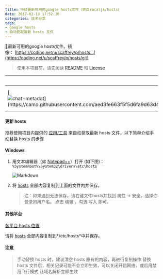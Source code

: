 ```yaml
---
title: 持续更新可用的google hosts文件（转自racaljk/hosts）
date: 2017-02-19 17:52:10
categories: 技术分享
tags:
- google hosts
- 自动获取最新 hosts 文件
---
```


🗽最新可用的google hosts文件。镜像： [https://coding.net/u/scaffrey/p/hosts…](https://coding.net/u/scaffrey/p/hosts/git)

> 使用本项目前，请先阅读 [README](https://github.com/racaljk/hosts/blob/master/README.md) 和 [License](https://github.com/racaljk/hosts#license)

| [聊天室](https://gitter.im/racaljk/hosts?utm_source=badge&utm_medium=badge&utm_campaign=pr-badge&utm_content=badge) | [hosts 格式检测](https://travis-ci.org/racaljk/hosts) | [镜像hosts](https://coding.net/u/scaffrey/p/hosts/git/raw/master/hosts) | [常见问题解答](https://github.com/racaljk/hosts/wiki/The-hosts-FAQ) |
| ---------------------------------------- | ---------------------------------------- | ---------------------------------------- | ---------------------------------------- |
| [![chat-metadat\](https://camo.githubusercontent.com/aed3fe663f5f5d6fa9d63d4abd1972fdcd5369df/68747470733a2f2f6261646765732e6769747465722e696d2f726163616c6a6b2f686f7374732e737667)](https://gitter.im/racaljk/hosts?utm_source=badge&utm_medium=badge&utm_campaign=pr-badge&utm_content=badge) | [![travis-metadat\](https://camo.githubusercontent.com/0bbe4bd787d232f65b56ee67963a7630c27d49e2/68747470733a2f2f7472617669732d63692e6f72672f726163616c6a6b2f686f7374732e737667)](https://travis-ci.org/racaljk/hosts) | [![coding.ne\](https://cloud.githubusercontent.com/assets/7419875/21286217/c6642eb2-c488-11e6-94b1-8ad01d31ac9d.png)](https://coding.net/u/scaffrey/p/hosts/git) | [![faq-ico\](https://camo.githubusercontent.com/594e6ccade62d08ed3a7c75a3dbf121d3bc7a1e5/687474703a2f2f7777772e6561737969636f6e2e6e65742f6170692f726573697a654170692e7068703f69643d313139303738342673697a653d3438)](https://github.com/racaljk/hosts/wiki/The-hosts-FAQ) |

#### 更新 hosts

推荐使用项目内提供的 [应用/工具](https://github.com/racaljk/hosts/blob/master/tools) 来自动获取最新 hosts 文件，以下简单介绍手动替换 hosts 的步骤

<!--more-->

#### Windows

1. 用文本编辑器（如 [Notepad++](https://notepad-plus-plus.org/)）打开 (如下图)：`%SystemRoot%\System32\drivers\etc\hosts`

   ![Markdown](http://i1.piimg.com/1949/d44433015d8826fd.jpg)

2. 将 [hosts](https://raw.githubusercontent.com/racaljk/hosts/master/hosts) 全部内容复制到上面的文件内并保存。

   > 注：如果遇到无法保存，请右键文件hosts并找到 属性 -> 安全，选择你登录的用户名，
   > 点击 编辑 ，勾选 写入 即可。

#### 其他平台

[各平台 hosts 位置](https://github.com/racaljk/hosts/wiki/%E5%90%84%E5%B9%B3%E5%8F%B0-hosts-%E6%96%87%E4%BB%B6%E4%BD%8D%E7%BD%AE)

请将 [hosts](https://raw.githubusercontent.com/racaljk/hosts/master/hosts) 全部内容复制到*/etc/hosts*中并保存。

#### 注意

> 手动替换 hosts 时，建议清空 hosts 原有的内容，再进行复制操作
> 替换 hosts 文件后，相关记录可能不会立即生效，可以关闭开启网络，或启用禁用飞行模式
> 让域名解析立即生效

